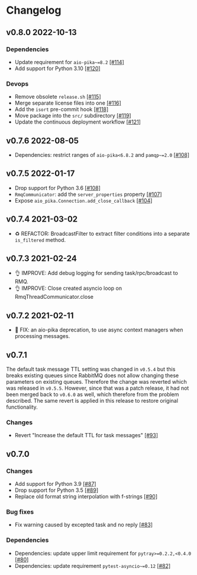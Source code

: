 # Changelog

## v0.8.0 2022-10-13

### Dependencies

- Update requirement for `aio-pika~=8.2` [[#114]](https://github.com/aiidateam/kiwipy/pull/114)
- Add support for Python 3.10 [[#120]](https://github.com/aiidateam/kiwipy/pull/120)

### Devops

- Remove obsolete `release.sh` [[#115]](https://github.com/aiidateam/kiwipy/pull/115)
- Merge separate license files into one [[#116]](https://github.com/aiidateam/kiwipy/pull/116)
- Add the `isort` pre-commit hook [[#118]](https://github.com/aiidateam/kiwipy/pull/118)
- Move package into the `src/` subdirectory [[#119]](https://github.com/aiidateam/kiwipy/pull/119)
- Update the continuous deployment workflow [[#121]](https://github.com/aiidateam/kiwipy/pull/121)


## v0.7.6 2022-08-05

- Dependencies: restrict ranges of `aio-pika<6.8.2` and `pamqp~=2.0` [[#108]](https://github.com/aiidateam/kiwipy/pull/110)

## v0.7.5 2022-01-17

- Drop support for Python 3.6 [[#108]](https://github.com/aiidateam/kiwipy/pull/108)
- `RmqCommunicator`: add the `server_properties` property [[#107]](https://github.com/aiidateam/kiwipy/pull/107)
- Expose `aio_pika.Connection.add_close_callback` [[#104]](https://github.com/aiidateam/kiwipy/pull/104)

## v0.7.4 2021-03-02

- ♻️ REFACTOR: BroadcastFilter to extract filter conditions into a separate `is_filtered` method.

## v0.7.3 2021-02-24

- 👌 IMPROVE: Add debug logging for sending task/rpc/broadcast to RMQ.
- 👌 IMPROVE: Close created asyncio loop on RmqThreadCommunicator.close

## v0.7.2 2021-02-11

- 🐛 FIX: an aio-pika deprecation, to use async context managers when processing messages.

## v0.7.1

The default task message TTL setting was changed in `v0.5.4` but this breaks existing queues since RabbitMQ does not allow changing these parameters on existing queues.
Therefore the change was reverted which was released in `v0.5.5`.
However, since that was a patch release, it had not been merged back to `v0.6.0` as well, which therefore from the problem described.
The same revert is applied in this release to restore original functionality.

### Changes
- Revert "Increase the default TTL for task messages" [[#93]](https://github.com/aiidateam/kiwipy/pull/93)


## v0.7.0

### Changes
- Add support for Python 3.9 [[#87]](https://github.com/aiidateam/kiwipy/pull/87)
- Drop support for Python 3.5 [[#89]](https://github.com/aiidateam/kiwipy/pull/89)
- Replace old format string interpolation with f-strings [[#90]](https://github.com/aiidateam/kiwipy/pull/90)

### Bug fixes
- Fix warning caused by excepted task and no reply [[#83]](https://github.com/aiidateam/kiwipy/pull/83)

### Dependencies
- Dependencies: update upper limit requirement for `pytray>=0.2.2,<0.4.0` [[#80]](https://github.com/aiidateam/kiwipy/pull/80)
- Dependencies: update requirement `pytest-asyncio~=0.12` [[#82]](https://github.com/aiidateam/kiwipy/pull/82)
